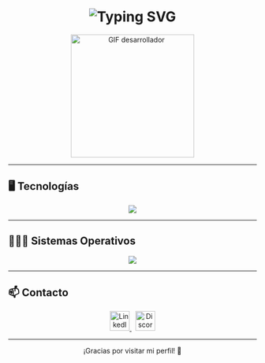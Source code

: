 <!-- Encabezado animado y gif -->

<div align="center">

<h1 align="center">
  <img src="https://readme-typing-svg.demolab.com?font=Fira+Code&weight=500&size=28&pause=1000&color=4CAF50&center=true&vCenter=true&width=435&lines=%F0%9F%91%8B+Hola%2C+soy+Efrain+Morales;Desarrollador+Fullstack;Apasionado+por+la+tecnolog%C3%ADa+%F0%9F%9A%80" alt="Typing SVG" />
</h1>

<img src="https://media.giphy.com/media/qgQUggAC3Pfv687qPC/giphy.gif" width="250" alt="GIF desarrollador" />

</div>

---

## 🖥️ Tecnologías

<p align="center">
  <img src="https://skillicons.dev/icons?i=git,css,discord,postgres,github,html,java,js,md,nodejs,py,react,ts,vscode" />
</p>

---

## 👨🏻‍💻 Sistemas Operativos

<p align="center">
  <img src="https://skillicons.dev/icons?i=windows,mint,ubuntu,debian" />
</p>

---

## 📫 Contacto

<p align="center">
  <a href="https://www.linkedin.com/in/1010nishant/" target="_blank">
    <img src="https://user-images.githubusercontent.com/88904952/234979284-68c11d7f-1acc-4f0c-ac78-044e1037d7b0.png" alt="LinkedIn" height="40" />
  </a>
  &nbsp;
  <a href="https://discordapp.com/users/957722095381540874" target="_blank">
    <img src="https://user-images.githubusercontent.com/88904952/234982627-019fd336-6248-453c-9b05-97c13fd1d207.png" alt="Discord" height="40" />
  </a>
</p>

---

<p align="center">¡Gracias por visitar mi perfil! 🚀</p>
